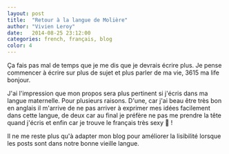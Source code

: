 ```yaml
---
layout: post
title:  "Retour à la langue de Molière"
author: "Vivien Leroy"
date:   2014-08-25 23:12:00
categories: french, français, blog
color: 4
---
```


Ça fais pas mal de temps que je me dis que je devrais écrire plus.
Je pense commencer à écrire sur plus de sujet et plus parler de ma vie, 3615 ma life bonjour.

J'ai l'impression que mon propos sera plus pertinent si j'écris dans ma langue maternelle. Pour plusieurs raisons. D'une, car j'ai beau être très bon en anglais il m'arrive de ne pas arriver à exprimer mes idées facilement dans cette langue, de deux car au final je préfère ne pas me prendre la tête quand j'écris et enfin car je trouve le français très sexy 🌚 !

Il ne me reste plus qu'à adapter mon blog pour améliorer la lisibilité lorsque les posts sont dans notre bonne vieille langue.
